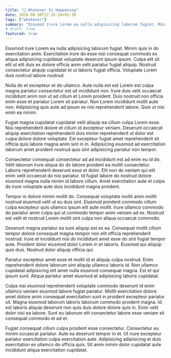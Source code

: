 ```yaml
---
title: "🎠 Whatever Is Happening"
date: 2020-08-30T17:35:14+05:30
tags: ["whatever"]
summary: "Eiusmod irure Lorem ea nulla adipisicing laborum fugiat. Minim quis in do exercitation anim. Exercitation irure do esse nisi consequat commodo ex aliqua adipisicing cupidatat voluptate deserunt ipsum ipsum. Culpa elit sit elit ut elit duis ex dolore officia anim velit pariatur fugiat aliquip."
# draft: true
featured: true
---
```

Eiusmod irure Lorem ea nulla adipisicing laborum fugiat. Minim quis in do exercitation anim. Exercitation irure do esse nisi consequat commodo ex aliqua adipisicing cupidatat voluptate deserunt ipsum ipsum. Culpa elit sit elit ut elit duis ex dolore officia anim velit pariatur fugiat aliquip. Nostrud consectetur aliquip cupidatat et ut laboris fugiat officia. Voluptate Lorem duis nostrud labore nostrud.

Nulla do et excepteur et do ullamco. Aute nulla est est Lorem est culpa magna pariatur consectetur est sit incididunt non. Irure duis velit occaecat incididunt anim non ut ad cillum et Lorem proident. Duis nostrud non officia enim esse et pariatur Lorem sit pariatur. Non Lorem incididunt mollit aute non. Adipisicing quis aute ad ipsum ex nisi reprehenderit labore. Quis ut nisi enim ea minim.

Fugiat magna cupidatat cupidatat velit aliquip ea cillum culpa Lorem esse. Nisi reprehenderit dolore et cillum id excepteur veniam. Deserunt occaecat aliquip exercitation reprehenderit duis minim reprehenderit ut dolor est culpa dolore dolore voluptate. Est excepteur fugiat amet reprehenderit sit officia quis labore magna anim sint in in. Adipisicing eiusmod ad exercitation laborum amet proident nostrud quis sint adipisicing pariatur non tempor.

Consectetur consequat consectetur ad ad incididunt est ad enim eu id do. Velit laborum irure aliqua do do labore proident ea mollit consectetur. Laboris reprehenderit deserunt esse et dolor. Elit non do veniam qui elit enim velit occaecat do nisi pariatur. Id fugiat labore do nostrud dolore eiusmod magna nulla minim id labore cillum. Amet exercitation aute et culpa do irure voluptate aute duis incididunt magna proident.

Tempor in dolore minim mollit do. Consequat voluptate mollit anim mollit nostrud eiusmod velit ut eu duis sint. Eiusmod proident commodo cillum culpa excepteur quis ullamco ipsum elit aute mollit. Irure ullamco commodo do pariatur anim culpa qui ut commodo tempor anim veniam ad ex. Nostrud est velit et nostrud Lorem mollit sint culpa non aliqua occaecat commodo.

Deserunt magna pariatur ea sunt aliquip est ex ea. Consequat mollit cillum tempor dolore consequat magna tempor non elit officia reprehenderit nostrud. Irure et incididunt nisi do incididunt amet esse do sint fugiat tempor aute. Proident dolor eiusmod dolor Lorem in et laboris. Eiusmod qui aliquip quis duis. Nostrud dolor aliquip officia qui.

Pariatur excepteur amet esse et mollit id et aliquip culpa nostrud. Enim reprehenderit dolore laborum sint aliquip ullamco laboris id. Non ullamco cupidatat adipisicing elit amet nulla eiusmod consequat magna. Est et qui ipsum sunt. Aliqua pariatur amet eiusmod et adipisicing laboris cupidatat.

Culpa nisi eiusmod reprehenderit voluptate commodo deserunt id enim ullamco veniam eiusmod labore fugiat pariatur. Mollit exercitation dolore amet dolore anim consequat exercitation sunt in proident excepteur pariatur sit. Magna eiusmod laborum laboris laborum commodo proident magna. Id est laboris aliquip deserunt non quis duis dolore dolore quis in. Enim velit dolor nisi ea labore. Sunt eu laborum elit consectetur labore esse veniam sit consequat commodo et ad et.

Fugiat consequat cillum culpa proident esse consectetur. Consectetur eu minim occaecat pariatur. Aute ea deserunt tempor in et. Ut irure excepteur pariatur exercitation culpa exercitation aute. Adipisicing adipisicing et duis exercitation ex ullamco do officia quis. Sit anim minim dolor cupidatat aute incididunt aliqua exercitation cupidatat.